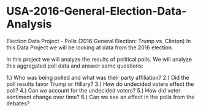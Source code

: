# USA-2016-General-Election-Data-Analysis


Election Data Project - Polls (2016 General Election: Trump vs. Clinton)
In this Data Project we will be looking at data from the 2016 election.

In this project we will analyze the results of political polls. We will analyze this aggregated poll data and answer some questions:

1.) Who was being polled and what was their party affiliation? 2.) Did the poll results favor Trump or Hillary? 3.) How do undecided voters effect the poll? 4.) Can we account for the undecided voters? 5.) How did voter sentiment change over time? 6.) Can we see an effect in the polls from the debates?
